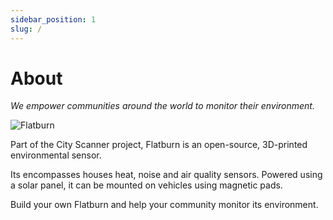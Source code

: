 ```yaml
---
sidebar_position: 1
slug: /
---
```


# About

_We empower communities around the world to monitor their environment._

![Flatburn](@site/static/files/evolution/lte.jpg)

Part of the City Scanner project, Flatburn is an open-source, 3D-printed environmental sensor.

Its encompasses houses heat, noise and air quality sensors. Powered using a solar panel, it can be mounted on vehicles using magnetic pads.

Build your own Flatburn and help your community monitor its environment.

<!-- vision: how the project is connected to SCL's vision

approach: drive-by low-cost sensing, high spatio-temporal resolution -->

